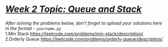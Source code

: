 <h1 style="text-decoration: underline; font-weight: bold; font-style: italic;"><a href="https://leetcode.com/explore/learn/card/queue-stack">Week 2 Topic: Queue and Stack</a></h1>

*After solving the problems below, don't forget to upload your solutions here in the format - `yourname.py`*<br>
1.Min Stack https://leetcode.com/problems/min-stack/description/<br>
2.Orderly Queue https://leetcode.com/problems/orderly-queue/description/
